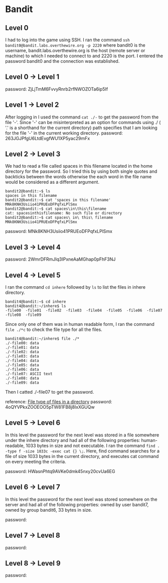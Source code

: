 # Bandit
## Level 0
I had to log into the game using SSH. I ran the command `ssh bandit0@bandit.labs.overthewire.org -p 2220` where bandit0 is the username, bandit.labs.overthewire.org is the host (remote server or machine) to which I needed to connect to and 2220 is the port. I entered the password bandit0 and the connection was established.
## Level 0 → Level 1
password: ZjLjTmM6FvvyRnrb2rfNWOZOTa6ip5If
## Level 1 → Level 2
After logging in I used the command `cat ./-` to get the password from the file '-'. Since '-' can be misinterpreted as an option for commands using ./ ( '.' is a shorthand for the current directory) path specifies that I am looking for the file '-' in the current working directory.
password: 263JGJPfgU6LtdEvgfWU1XP5yac29mFx
## Level 2 → Level 3
We had to read a file called spaces in this filename located in the home directory for the password. So I tried this by using both single quotes and backticks between the words otherwise the each word in the file name would be considered as a different argument. 
```
bandit2@bandit:~$ ls
spaces in this filename
bandit2@bandit:~$ cat 'spaces in this filename'
MNk8KNH3Usiio41PRUEoDFPqfxLPlSmx
bandit2@bandit:~$ cat spaces\in\this\filename
cat: spacesinthisfilename: No such file or directory
bandit2@bandit:~$ cat spaces\ in\ this\ filename
MNk8KNH3Usiio41PRUEoDFPqfxLPlSmx
```
password: MNk8KNH3Usiio41PRUEoDFPqfxLPlSmx
## Level 3 → Level 4
password: 2WmrDFRmJIq3IPxneAaMGhap0pFhF3NJ
## Level 4 → Level 5
I ran the command `cd inhere` followed by `ls` to list the files in inhere directory.
```
bandit4@bandit:~$ cd inhere
bandit4@bandit:~/inhere$ ls
-file00  -file01  -file02  -file03  -file04  -file05  -file06  -file07  -file08  -file09
```
Since only one of them was in human readable form, I ran the command `file ./*c` to check the  file type for all the files.
```
bandit4@bandit:~/inhere$ file ./*
./-file00: data
./-file01: data
./-file02: data
./-file03: data
./-file04: data
./-file05: data
./-file06: data
./-file07: ASCII text
./-file08: data
./-file09: data
```
Then I catted ./-file07 to get the password.

reference: [File type of files in a directory](https://www.hostinger.in/tutorials/linux-file-command/)
password: 4oQYVPkxZOOEOO5pTW81FB8j8lxXGUQw
## Level 5 → Level 6
In this level the password for the next level was stored in a file somewhere under the inhere directory and had all of the following properties:
human-readable, 1033 bytes in size and not executable. I ran the command `find . -type f -size 1033c -exec cat {} \;`. Here, find command searches for a file of size 1033 bytes in the current directory, and executes cat command on every meeting the criteria.

password: HWasnPhtq9AVKe0dmk45nxy20cvUa6EG
## Level 6 → Level 7
In this level the password for the next level was stored somewhere on the server and had all of the following properties: owned by user bandit7, owned by group bandit6, 33 bytes in size.

password:
## Level 7 → Level 8
password:
## Level 8 → Level 9
password:
